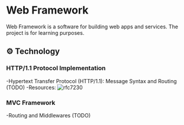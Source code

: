 # Web Framework

Web Framework is a software for building web apps and services. The project is for learning purposes.

## :gear: Technology
### HTTP/1.1 Protocol Implementation
-Hypertext Transfer Protocol (HTTP/1.1): Message Syntax and Routing (TODO)
-Resources:
![rfc7230](https://datatracker.ietf.org/doc/html/rfc7230)

### MVC Framework
-Routing and Middlewares (TODO)